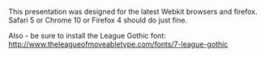 This presentation was designed for the latest Webkit browsers and firefox. Safari 5 or Chrome 10 or Firefox 4 should do just fine. 

Also - be sure to install the League Gothic font: http://www.theleagueofmoveabletype.com/fonts/7-league-gothic

